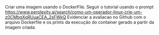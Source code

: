 Criar uma imagem usando o DockerFile. Seguir o tutorial usando o prompt https://www.perplexity.ai/search/como-um-operador-linux-crie-um-z0CMbgXqRUuaCEA_2sFWkQ
Evidenciar a avaliacao no Github com o arquivo Dockerfile e os prints da execução do container gerado a partir da imagem criada.
